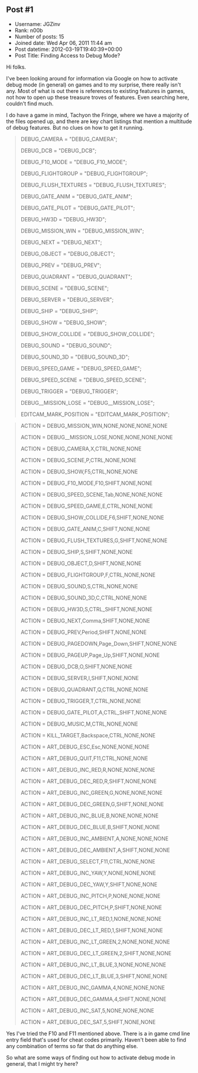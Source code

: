 ## Post #1
- Username: JGZinv
- Rank: n00b
- Number of posts: 15
- Joined date: Wed Apr 06, 2011 11:44 am
- Post datetime: 2012-03-19T19:40:39+00:00
- Post Title: Finding Access to Debug Mode?

Hi folks.

I've been looking around for information via Google on how to activate debug mode (in general) on games
and to my surprise, there really isn't any. Most of what is out there is references to existing features in games,
not how to open up these treasure troves of features. Even searching here, couldn't find much.

I do have a game in mind, Tachyon the Fringe, where we have a majority of the files opened up, and there
are key chart listings that mention a multitude of debug features. But no clues on how to get it running.

> DEBUG_CAMERA = "DEBUG_CAMERA";
>
> DEBUG_DCB = "DEBUG_DCB";
>
> DEBUG_F10_MODE = "DEBUG_F10_MODE";
>
> DEBUG_FLIGHTGROUP = "DEBUG_FLIGHTGROUP";
>
> DEBUG_FLUSH_TEXTURES = "DEBUG_FLUSH_TEXTURES";
>
> DEBUG_GATE_ANIM = "DEBUG_GATE_ANIM";
>
> DEBUG_GATE_PILOT = "DEBUG_GATE_PILOT";
>
> DEBUG_HW3D = "DEBUG_HW3D";
>
> DEBUG_MISSION_WIN = "DEBUG_MISSION_WIN";
>
> DEBUG_NEXT = "DEBUG_NEXT";
>
> DEBUG_OBJECT = "DEBUG_OBJECT";
>
> DEBUG_PREV = "DEBUG_PREV";
>
> DEBUG_QUADRANT = "DEBUG_QUADRANT";
>
> DEBUG_SCENE = "DEBUG_SCENE";
>
> DEBUG_SERVER = "DEBUG_SERVER";
>
> DEBUG_SHIP = "DEBUG_SHIP";
>
> DEBUG_SHOW = "DEBUG_SHOW";
>
> DEBUG_SHOW_COLLIDE = "DEBUG_SHOW_COLLIDE";
>
> DEBUG_SOUND = "DEBUG_SOUND";
>
> DEBUG_SOUND_3D = "DEBUG_SOUND_3D";
>
> DEBUG_SPEED_GAME = "DEBUG_SPEED_GAME";
>
> DEBUG_SPEED_SCENE = "DEBUG_SPEED_SCENE";
>
> DEBUG_TRIGGER = "DEBUG_TRIGGER";
>
> DEBUG__MISSION_LOSE = "DEBUG__MISSION_LOSE";
>
> EDITCAM_MARK_POSITION = "EDITCAM_MARK_POSITION";

> ACTION = DEBUG_MISSION_WIN,NONE,NONE,NONE,NONE
>
> ACTION = DEBUG__MISSION_LOSE,NONE,NONE,NONE,NONE
>
> ACTION = DEBUG_CAMERA,X,CTRL,NONE,NONE
>
> ACTION = DEBUG_SCENE,P,CTRL,NONE,NONE
>
> ACTION = DEBUG_SHOW,F5,CTRL,NONE,NONE
>
> ACTION = DEBUG_F10_MODE,F10,SHIFT,NONE,NONE
>
> ACTION = DEBUG_SPEED_SCENE,Tab,NONE,NONE,NONE
>
> ACTION = DEBUG_SPEED_GAME,E,CTRL,NONE,NONE
>
> ACTION = DEBUG_SHOW_COLLIDE,F6,SHIFT,NONE,NONE
>
> ACTION = DEBUG_GATE_ANIM,C,SHIFT,NONE,NONE
>
> ACTION = DEBUG_FLUSH_TEXTURES,G,SHIFT,NONE,NONE
>
> ACTION = DEBUG_SHIP,S,SHIFT,NONE,NONE
>
> ACTION = DEBUG_OBJECT,D,SHIFT,NONE,NONE
>
> ACTION = DEBUG_FLIGHTGROUP,F,CTRL,NONE,NONE
>
> ACTION = DEBUG_SOUND,S,CTRL,NONE,NONE
>
> ACTION = DEBUG_SOUND_3D,C,CTRL,NONE,NONE
>
> ACTION = DEBUG_HW3D,S,CTRL_SHIFT,NONE,NONE
>
> ACTION = DEBUG_NEXT,Comma,SHIFT,NONE,NONE
>
> ACTION = DEBUG_PREV,Period,SHIFT,NONE,NONE
>
> ACTION = DEBUG_PAGEDOWN,Page_Down,SHIFT,NONE,NONE
>
> ACTION = DEBUG_PAGEUP,Page_Up,SHIFT,NONE,NONE
>
> ACTION = DEBUG_DCB,O,SHIFT,NONE,NONE
>
> ACTION = DEBUG_SERVER,I,SHIFT,NONE,NONE
>
> ACTION = DEBUG_QUADRANT,Q,CTRL,NONE,NONE
>
> ACTION = DEBUG_TRIGGER,T,CTRL,NONE,NONE
>
> ACTION = DEBUG_GATE_PILOT,A,CTRL_SHIFT,NONE,NONE
>
> ACTION = DEBUG_MUSIC,M,CTRL,NONE,NONE
>
> ACTION = KILL_TARGET,Backspace,CTRL,NONE,NONE
>
> ACTION = ART_DEBUG_ESC,Esc,NONE,NONE,NONE
>
> ACTION = ART_DEBUG_QUIT,F11,CTRL,NONE,NONE
>
> ACTION = ART_DEBUG_INC_RED,R,NONE,NONE,NONE
>
> ACTION = ART_DEBUG_DEC_RED,R,SHIFT,NONE,NONE
>
> ACTION = ART_DEBUG_INC_GREEN,G,NONE,NONE,NONE
>
> ACTION = ART_DEBUG_DEC_GREEN,G,SHIFT,NONE,NONE
>
> ACTION = ART_DEBUG_INC_BLUE,B,NONE,NONE,NONE
>
> ACTION = ART_DEBUG_DEC_BLUE,B,SHIFT,NONE,NONE
>
> ACTION = ART_DEBUG_INC_AMBIENT,A,NONE,NONE,NONE
>
> ACTION = ART_DEBUG_DEC_AMBIENT,A,SHIFT,NONE,NONE
>
> ACTION = ART_DEBUG_SELECT,F11,CTRL,NONE,NONE
>
> ACTION = ART_DEBUG_INC_YAW,Y,NONE,NONE,NONE
>
> ACTION = ART_DEBUG_DEC_YAW,Y,SHIFT,NONE,NONE
>
> ACTION = ART_DEBUG_INC_PITCH,P,NONE,NONE,NONE
>
> ACTION = ART_DEBUG_DEC_PITCH,P,SHIFT,NONE,NONE
>
> ACTION = ART_DEBUG_INC_LT_RED,1,NONE,NONE,NONE
>
> ACTION = ART_DEBUG_DEC_LT_RED,1,SHIFT,NONE,NONE
>
> ACTION = ART_DEBUG_INC_LT_GREEN,2,NONE,NONE,NONE
>
> ACTION = ART_DEBUG_DEC_LT_GREEN,2,SHIFT,NONE,NONE
>
> ACTION = ART_DEBUG_INC_LT_BLUE,3,NONE,NONE,NONE
>
> ACTION = ART_DEBUG_DEC_LT_BLUE,3,SHIFT,NONE,NONE
>
> ACTION = ART_DEBUG_INC_GAMMA,4,NONE,NONE,NONE
>
> ACTION = ART_DEBUG_DEC_GAMMA,4,SHIFT,NONE,NONE
>
> ACTION = ART_DEBUG_INC_SAT,5,NONE,NONE,NONE
>
> ACTION = ART_DEBUG_DEC_SAT,5,SHIFT,NONE,NONE

Yes I've tried the F10 and F11 mentioned above.
There is a in game cmd line entry field that's used for cheat codes primarily.
Haven't been able to find any combination of terms so far that do anything else.


So what are some ways of finding out how to activate debug mode in general, that I might try here?
